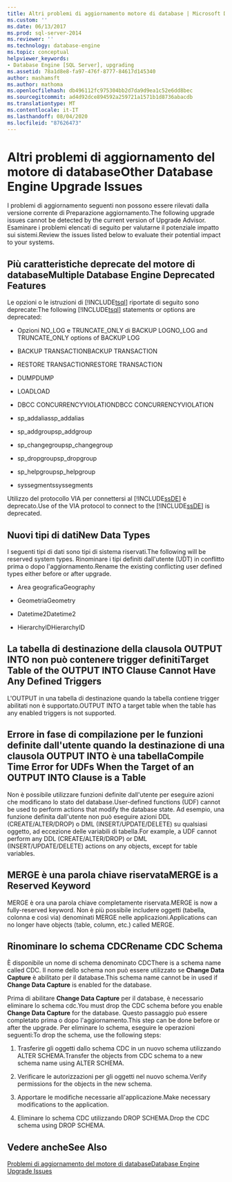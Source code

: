```yaml
---
title: Altri problemi di aggiornamento motore di database | Microsoft Docs
ms.custom: ''
ms.date: 06/13/2017
ms.prod: sql-server-2014
ms.reviewer: ''
ms.technology: database-engine
ms.topic: conceptual
helpviewer_keywords:
- Database Engine [SQL Server], upgrading
ms.assetid: 78a1d8e8-fa97-476f-8777-84617d145340
author: mashamsft
ms.author: mathoma
ms.openlocfilehash: db496112fc975304bb2d7da9d9ea1c52e6dd8bec
ms.sourcegitcommit: ad4d92dce894592a259721a1571b1d8736abacdb
ms.translationtype: MT
ms.contentlocale: it-IT
ms.lasthandoff: 08/04/2020
ms.locfileid: "87626473"
---
```

# <a name="other-database-engine-upgrade-issues"></a><span data-ttu-id="de383-102">Altri problemi di aggiornamento del motore di database</span><span class="sxs-lookup"><span data-stu-id="de383-102">Other Database Engine Upgrade Issues</span></span>
  <span data-ttu-id="de383-103">I problemi di aggiornamento seguenti non possono essere rilevati dalla versione corrente di Preparazione aggiornamento.</span><span class="sxs-lookup"><span data-stu-id="de383-103">The following upgrade issues cannot be detected by the current version of Upgrade Advisor.</span></span> <span data-ttu-id="de383-104">Esaminare i problemi elencati di seguito per valutarne il potenziale impatto sui sistemi.</span><span class="sxs-lookup"><span data-stu-id="de383-104">Review the issues listed below to evaluate their potential impact to your systems.</span></span>  
  
## <a name="multiple-database-engine-deprecated-features"></a><span data-ttu-id="de383-105">Più caratteristiche deprecate del motore di database</span><span class="sxs-lookup"><span data-stu-id="de383-105">Multiple Database Engine Deprecated Features</span></span>  
 <span data-ttu-id="de383-106">Le opzioni o le istruzioni di [!INCLUDE[tsql](../../includes/tsql-md.md)] riportate di seguito sono deprecate:</span><span class="sxs-lookup"><span data-stu-id="de383-106">The following [!INCLUDE[tsql](../../includes/tsql-md.md)] statements or options are deprecated:</span></span>  
  
-   <span data-ttu-id="de383-107">Opzioni NO_LOG e TRUNCATE_ONLY di BACKUP LOG</span><span class="sxs-lookup"><span data-stu-id="de383-107">NO_LOG and TRUNCATE_ONLY options of BACKUP LOG</span></span>  
  
-   <span data-ttu-id="de383-108">BACKUP TRANSACTION</span><span class="sxs-lookup"><span data-stu-id="de383-108">BACKUP TRANSACTION</span></span>  
  
-   <span data-ttu-id="de383-109">RESTORE TRANSACTION</span><span class="sxs-lookup"><span data-stu-id="de383-109">RESTORE TRANSACTION</span></span>  
  
-   <span data-ttu-id="de383-110">DUMP</span><span class="sxs-lookup"><span data-stu-id="de383-110">DUMP</span></span>  
  
-   <span data-ttu-id="de383-111">LOAD</span><span class="sxs-lookup"><span data-stu-id="de383-111">LOAD</span></span>  
  
-   <span data-ttu-id="de383-112">DBCC CONCURRENCYVIOLATION</span><span class="sxs-lookup"><span data-stu-id="de383-112">DBCC CONCURRENCYVIOLATION</span></span>  
  
-   <span data-ttu-id="de383-113">sp_addalias</span><span class="sxs-lookup"><span data-stu-id="de383-113">sp_addalias</span></span>  
  
-   <span data-ttu-id="de383-114">sp_addgroup</span><span class="sxs-lookup"><span data-stu-id="de383-114">sp_addgroup</span></span>  
  
-   <span data-ttu-id="de383-115">sp_changegroup</span><span class="sxs-lookup"><span data-stu-id="de383-115">sp_changegroup</span></span>  
  
-   <span data-ttu-id="de383-116">sp_dropgroup</span><span class="sxs-lookup"><span data-stu-id="de383-116">sp_dropgroup</span></span>  
  
-   <span data-ttu-id="de383-117">sp_helpgroup</span><span class="sxs-lookup"><span data-stu-id="de383-117">sp_helpgroup</span></span>  
  
-   <span data-ttu-id="de383-118">syssegments</span><span class="sxs-lookup"><span data-stu-id="de383-118">syssegments</span></span>  
  
 <span data-ttu-id="de383-119">Utilizzo del protocollo VIA per connettersi al [!INCLUDE[ssDE](../../includes/ssde-md.md)] è deprecato.</span><span class="sxs-lookup"><span data-stu-id="de383-119">Use of the VIA protocol to connect to the [!INCLUDE[ssDE](../../includes/ssde-md.md)] is deprecated.</span></span>  
  
## <a name="new-data-types"></a><span data-ttu-id="de383-120">Nuovi tipi di dati</span><span class="sxs-lookup"><span data-stu-id="de383-120">New Data Types</span></span>  
 <span data-ttu-id="de383-121">I seguenti tipi di dati sono tipi di sistema riservati.</span><span class="sxs-lookup"><span data-stu-id="de383-121">The following will be reserved system types.</span></span> <span data-ttu-id="de383-122">Rinominare i tipi definiti dall'utente (UDT) in conflitto prima o dopo l'aggiornamento.</span><span class="sxs-lookup"><span data-stu-id="de383-122">Rename the existing conflicting user defined types either before or after upgrade.</span></span>  
  
-   <span data-ttu-id="de383-123">Area geografica</span><span class="sxs-lookup"><span data-stu-id="de383-123">Geography</span></span>  
  
-   <span data-ttu-id="de383-124">Geometria</span><span class="sxs-lookup"><span data-stu-id="de383-124">Geometry</span></span>  
  
-   <span data-ttu-id="de383-125">Datetime2</span><span class="sxs-lookup"><span data-stu-id="de383-125">Datetime2</span></span>  
  
-   <span data-ttu-id="de383-126">HierarchyID</span><span class="sxs-lookup"><span data-stu-id="de383-126">HierarchyID</span></span>  
  
## <a name="target-table-of-the-output-into-clause-cannot-have-any-defined-triggers"></a><span data-ttu-id="de383-127">La tabella di destinazione della clausola OUTPUT INTO non può contenere trigger definiti</span><span class="sxs-lookup"><span data-stu-id="de383-127">Target Table of the OUTPUT INTO Clause Cannot Have Any Defined Triggers</span></span>  
 <span data-ttu-id="de383-128">L'OUTPUT in una tabella di destinazione quando la tabella contiene trigger abilitati non è supportato.</span><span class="sxs-lookup"><span data-stu-id="de383-128">OUTPUT INTO a target table when the table has any enabled triggers is not supported.</span></span>  
  
## <a name="compile-time-error-for-udfs-when-the-target-of-an-output-into-clause-is-a-table"></a><span data-ttu-id="de383-129">Errore in fase di compilazione per le funzioni definite dall'utente quando la destinazione di una clausola OUTPUT INTO è una tabella</span><span class="sxs-lookup"><span data-stu-id="de383-129">Compile Time Error for UDFs When the Target of an OUTPUT INTO Clause is a Table</span></span>  
 <span data-ttu-id="de383-130">Non è possibile utilizzare funzioni definite dall'utente per eseguire azioni che modificano lo stato del database.</span><span class="sxs-lookup"><span data-stu-id="de383-130">User-defined functions (UDF) cannot be used to perform actions that modify the database state.</span></span> <span data-ttu-id="de383-131">Ad esempio, una funzione definita dall'utente non può eseguire azioni DDL (CREATE/ALTER/DROP) o DML (INSERT/UPDATE/DELETE) su qualsiasi oggetto, ad eccezione delle variabili di tabella.</span><span class="sxs-lookup"><span data-stu-id="de383-131">For example, a UDF cannot perform any DDL (CREATE/ALTER/DROP) or DML (INSERT/UPDATE/DELETE) actions on any objects, except for table variables.</span></span>  
  
## <a name="merge-is-a-reserved-keyword"></a><span data-ttu-id="de383-132">MERGE è una parola chiave riservata</span><span class="sxs-lookup"><span data-stu-id="de383-132">MERGE is a Reserved Keyword</span></span>  
 <span data-ttu-id="de383-133">MERGE è ora una parola chiave completamente riservata.</span><span class="sxs-lookup"><span data-stu-id="de383-133">MERGE is now a fully-reserved keyword.</span></span> <span data-ttu-id="de383-134">Non è più possibile includere oggetti (tabella, colonna e così via) denominati MERGE nelle applicazioni.</span><span class="sxs-lookup"><span data-stu-id="de383-134">Applications can no longer have objects (table, column, etc.) called MERGE.</span></span>  
  
## <a name="rename-cdc-schema"></a><span data-ttu-id="de383-135">Rinominare lo schema CDC</span><span class="sxs-lookup"><span data-stu-id="de383-135">Rename CDC Schema</span></span>  
 <span data-ttu-id="de383-136">È disponibile un nome di schema denominato CDC</span><span class="sxs-lookup"><span data-stu-id="de383-136">There is a schema name called CDC.</span></span> <span data-ttu-id="de383-137">Il nome dello schema non può essere utilizzato se **Change Data Capture** è abilitato per il database.</span><span class="sxs-lookup"><span data-stu-id="de383-137">This schema name cannot be in used if **Change Data Capture** is enabled for the database.</span></span>  
  
 <span data-ttu-id="de383-138">Prima di abilitare **Change Data Capture** per il database, è necessario eliminare lo schema cdc.</span><span class="sxs-lookup"><span data-stu-id="de383-138">You must drop the CDC schema before you enable **Change Data Capture** for the database.</span></span> <span data-ttu-id="de383-139">Questo passaggio può essere completato prima o dopo l'aggiornamento.</span><span class="sxs-lookup"><span data-stu-id="de383-139">This step can be done before or after the upgrade.</span></span> <span data-ttu-id="de383-140">Per eliminare lo schema, eseguire le operazioni seguenti:</span><span class="sxs-lookup"><span data-stu-id="de383-140">To drop the schema, use the following steps:</span></span>  
  
1.  <span data-ttu-id="de383-141">Trasferire gli oggetti dallo schema CDC in un nuovo schema utilizzando ALTER SCHEMA.</span><span class="sxs-lookup"><span data-stu-id="de383-141">Transfer the objects from CDC schema to a new schema name using ALTER SCHEMA.</span></span>  
  
2.  <span data-ttu-id="de383-142">Verificare le autorizzazioni per gli oggetti nel nuovo schema.</span><span class="sxs-lookup"><span data-stu-id="de383-142">Verify permissions for the objects in the new schema.</span></span>  
  
3.  <span data-ttu-id="de383-143">Apportare le modifiche necessarie all'applicazione.</span><span class="sxs-lookup"><span data-stu-id="de383-143">Make necessary modifications to the application.</span></span>  
  
4.  <span data-ttu-id="de383-144">Eliminare lo schema CDC utilizzando DROP SCHEMA.</span><span class="sxs-lookup"><span data-stu-id="de383-144">Drop the CDC schema using DROP SCHEMA.</span></span>  
  
## <a name="see-also"></a><span data-ttu-id="de383-145">Vedere anche</span><span class="sxs-lookup"><span data-stu-id="de383-145">See Also</span></span>  
 [<span data-ttu-id="de383-146">Problemi di aggiornamento del motore di database</span><span class="sxs-lookup"><span data-stu-id="de383-146">Database Engine Upgrade Issues</span></span>](../../../2014/sql-server/install/database-engine-upgrade-issues.md)  
  
  
